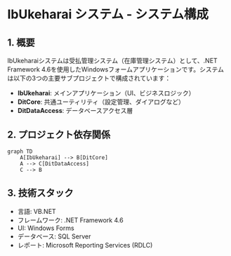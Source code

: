 # IbUkeharai システム - システム構成

## 1. 概要
   
IbUkeharaiシステムは受払管理システム（在庫管理システム）として、.NET Framework 4.6を使用したWindowsフォームアプリケーションです。システムは以下の3つの主要サブプロジェクトで構成されています：

- **IbUkeharai**: メインアプリケーション（UI、ビジネスロジック）
- **DitCore**: 共通ユーティリティ（設定管理、ダイアログなど）
- **DitDataAccess**: データベースアクセス層

## 2. プロジェクト依存関係
   
```mermaid
graph TD
    A[IbUkeharai] --> B[DitCore]
    A --> C[DitDataAccess]
    C --> B
```

## 3. 技術スタック
   
- 言語: VB.NET
- フレームワーク: .NET Framework 4.6
- UI: Windows Forms
- データベース: SQL Server
- レポート: Microsoft Reporting Services (RDLC)
